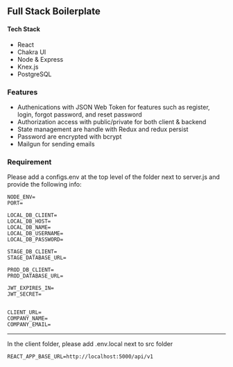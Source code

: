 ## Full Stack Boilerplate

#### Tech Stack

- React
- Chakra UI
- Node & Express
- Knex.js
- PostgreSQL

### Features

- Authenications with JSON Web Token for features such as register, login, forgot password, and reset password
- Authorization access with public/private for both client & backend
- State management are handle with Redux and redux persist
- Password are encrypted with bcrypt
- Mailgun for sending emails

### Requirement

Please add a configs.env at the top level of the folder next to server.js and provide the following info:

```
NODE_ENV=
PORT=

LOCAL_DB_CLIENT=
LOCAL_DB_HOST=
LOCAL_DB_NAME=
LOCAL_DB_USERNAME=
LOCAL_DB_PASSWORD=

STAGE_DB_CLIENT=
STAGE_DATABASE_URL=

PROD_DB_CLIENT=
PROD_DATABASE_URL=

JWT_EXPIRES_IN=
JWT_SECRET=


CLIENT_URL=
COMPANY_NAME=
COMPANY_EMAIL=

```

---

In the client folder, please add .env.local next to src folder

```
REACT_APP_BASE_URL=http://localhost:5000/api/v1
```
